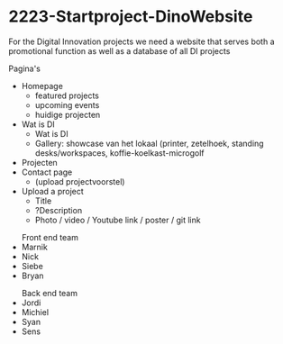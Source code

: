 # 2223-Startproject-DinoWebsite
For the Digital Innovation projects we need a website that serves both a promotional function as well as a database of all DI projects

Pagina's
<ul>
  <li>Homepage
    <ul>
      <li>featured projects</li>
      <li>upcoming events</li>
      <li>huidige projecten</li>
    </ul>
  </li>
  <li>Wat is DI
    <ul>
      <li>Wat is DI</li>
      <li>Gallery: showcase van het lokaal (printer, zetelhoek, standing desks/workspaces, koffie-koelkast-microgolf</li>
    </ul>
  </li>
  <li>Projecten</li>
  <li>Contact page
    <ul>
      <li>(upload projectvoorstel)</li>
    </ul>
  </li>
  <li>Upload a project
    <ul>
      <li>Title</li>
      <li>?Description</li>
      <li>Photo / video / Youtube link / poster / git link</li>
    </ul>
  </li>
</ul>

<ul> Front end team
  <li>Marnik</li>
  <li>Nick</li>
  <li>Siebe</li>
  <li>Bryan</li>
</ul>

<ul> Back end team
  <li>Jordi</li>
  <li>Michiel</li>
  <li>Syan</li>
  <li>Sens</li>
</ul>
